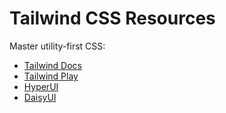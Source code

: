 # Tailwind CSS Resources

Master utility-first CSS:

- [Tailwind Docs](https://tailwindcss.com/docs)
- [Tailwind Play](https://play.tailwindcss.com)
- [HyperUI](https://www.hyperui.dev)
- [DaisyUI](https://daisyui.com)
